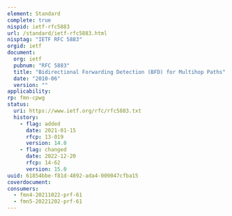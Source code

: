 ```yaml
---
element: Standard
complete: true
nispid: ietf-rfc5883
url: /standard/ietf-rfc5883.html
nisptag: "IETF RFC 5883"
orgid: ietf
document:
  org: ietf
  pubnum: "RFC 5883"
  title: "Bidirectional Forwarding Detection (BFD) for Multihop Paths"
  date: "2010-06"
  version: ""
applicability:
rp: fmn-cpwg
status:
  uri: https://www.ietf.org/rfc/rfc5883.txt
  history: 
    - flag: added
      date: 2021-01-15
      rfcp: 13-019
      version: 14.0
    - flag: changed
      date: 2022-12-20
      rfcp: 14-62
      version: 15.0
uuid: 61854bbe-f81d-4892-ada4-009047cfba15
coverdocument:
consumers:
  - fmn4-20211022-prf-61
  - fmn5-20221202-prf-61
---
```

